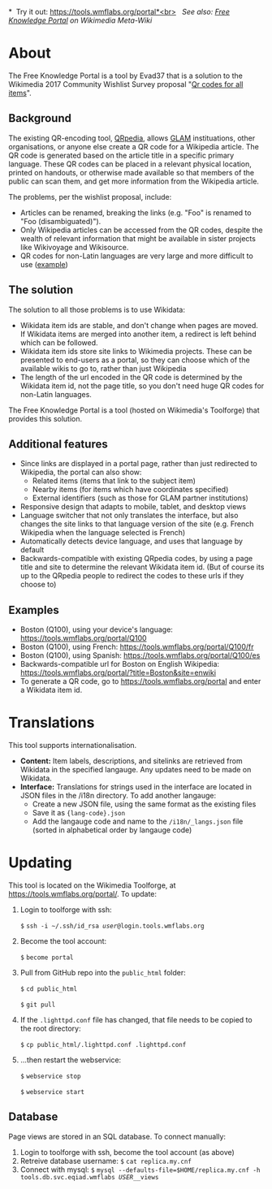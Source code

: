 *&nbsp; Try it out: https://tools.wmflabs.org/portal*<br>
*&nbsp; See also: [Free Knowledge Portal](https://meta.wikimedia.org/wiki/Free_Knowledge_Portal) on Wikimedia Meta-Wiki*

# About
The Free Knowledge Portal is a tool by Evad37 that is a solution to the Wikimedia 2017 Community Wishlist Survey proposal "[Qr codes for all items](https://meta.wikimedia.org/wiki/2017_Community_Wishlist_Survey/Wikidata/Qr_codes_for_all_items)".

## Background
The existing QR-encoding tool, [QRpedia](https://meta.wikimedia.org/wiki/QRpedia), allows [GLAM](https://meta.wikimedia.org/wiki/GLAM) instituations, other organisations, or anyone else create a QR code for a Wikipedia article. The QR code is generated based on the article title in a specific primary language. These QR codes can be placed in a relevant physical location, printed on handouts, or otherwise made available so that members of the public can scan them, and get more information from the Wikipedia article.

The problems, per the wishlist proposal, include:
* Articles can be renamed, breaking the links (e.g. "Foo" is renamed to "Foo (disambiguated)").
* Only Wikipedia articles can be accessed from the QR codes, despite the wealth of relevant information that might be available in sister projects like Wikivoyage and Wikisource.
* QR codes for non-Latin languages are very large and more difficult to use ([example](https://meta.wikimedia.org/wiki/File:QRpedia_code_in_Odessa_-_Bristol_Hotel_-_2.jpg))

## The solution
The solution to all those problems is to use Wikidata:
* Wikidata item ids are stable, and don't change when pages are moved. If Wikidata items are merged into another item, a redirect is left behind which can be followed.
* Wikidata item ids store site links to Wikimedia projects. These can be presented to end-users as a portal, so they can choose which of the available wikis to go to, rather than just Wikipedia
* The length of the url encoded in the QR code is determined by the Wikidata item id, not the page title, so you don't need huge QR codes for non-Latin languages.

The Free Knowledge Portal is a tool (hosted on Wikimedia's Toolforge) that provides this solution.

## Additional features
* Since links are displayed in a portal page, rather than just redirected to Wikipedia, the portal can also show:<!--
--><ul>
* Related items (items that link to the subject item)
* Nearby items (for items which have coordinates specified)
* External identifiers (such as those for GLAM partner institutions)<!--
--></ul>
* Responsive design that adapts to mobile, tablet, and desktop views
* Language switcher that not only translates the interface, but also changes the site links to that language version of the site (e.g. French Wikipedia when the language selected is French)
* Automatically detects device language, and uses that language by default
* Backwards-compatible with existing QRpedia codes, by using a page title and site to determine the relevant Wikidata item id. (But of course its up to the QRpedia people to redirect the codes to these urls if they choose to)

## Examples
* Boston (Q100), using your device's language: https://tools.wmflabs.org/portal/Q100
* Boston (Q100), using French: https://tools.wmflabs.org/portal/Q100/fr
* Boston (Q100), using Spanish: https://tools.wmflabs.org/portal/Q100/es
* Backwards-compatible url for Boston on English Wikipedia: https://tools.wmflabs.org/portal/?title=Boston&site=enwiki
* To generate a QR code, go to https://tools.wmflabs.org/portal and enter a Wikidata item id.

# Translations
This tool supports internationalisation.
* **Content:** Item labels, descriptions, and sitelinks are retrieved from Wikidata in the specified langauge. Any updates need to be made on Wikidata.
* **Interface:** Translations for strings used in the interface are located in JSON files in the /i18n directory. To add another langauge:<!--
--><ul>
* Create a new JSON file, using the same format as the existing files
* Save it as <code>{lang-code}.json</code>
* Add the langauge code and name to the <code>/i18n/_langs.json</code> file (sorted in alphabetical order by langauge code)<!--
--></ul>

# Updating
This tool is located on the Wikimedia Toolforge, at https://tools.wmflabs.org/portal/.
To update:
<ol>
<li>Login to toolforge with ssh:<p><code>$</code> <code>ssh -i ~/.ssh/id_rsa <i>user</i>@login.tools.wmflabs.org</code></li>
<li>Become the tool account:<p><code>$</code> <code>become portal</code></li>
<li>Pull from GitHub repo into the <code>public_html</code> folder:<p><code>$</code> <code>cd public_html<p>$</code> <code>git pull</code></li>
<li>If the <code>.lighttpd.conf</code> file has changed, that file needs to be copied to the root directory:<p><code>$</code> <code>cp public_html/.lighttpd.conf .lighttpd.conf</code></li>
<li>...then restart the webservice:<p><code>$</code> <code>webservice stop<p>$</code> <code>webservice start</code>
</ol>

## Database
Page views are stored in an SQL database. To connect manually:
<ol>
<li>Login to toolforge with ssh, become the tool account (as above)</li>
<li>Retreive database username: <code>$</code> <code>cat replica.my.cnf</code>
<li>Connect with mysql: <code>$</code> <code>mysql --defaults-file=$HOME/replica.my.cnf -h tools.db.svc.eqiad.wmflabs <i>USER</i>__views</code>
</ol>
